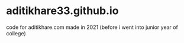 # aditikhare33.github.io
code for aditikhare.com made in 2021 (before i went into junior year of college)
